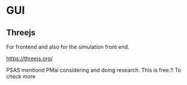 # GUI

## Threejs

For frontend and also for the simulation front end.

https://threejs.org/

PSAS mentiond PMai considering and doing research. This is free.!! To check more
